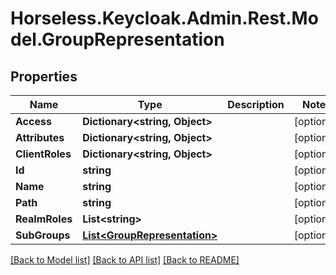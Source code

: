 # Horseless.Keycloak.Admin.Rest.Model.GroupRepresentation

## Properties

Name | Type | Description | Notes
------------ | ------------- | ------------- | -------------
**Access** | **Dictionary&lt;string, Object&gt;** |  | [optional] 
**Attributes** | **Dictionary&lt;string, Object&gt;** |  | [optional] 
**ClientRoles** | **Dictionary&lt;string, Object&gt;** |  | [optional] 
**Id** | **string** |  | [optional] 
**Name** | **string** |  | [optional] 
**Path** | **string** |  | [optional] 
**RealmRoles** | **List&lt;string&gt;** |  | [optional] 
**SubGroups** | [**List&lt;GroupRepresentation&gt;**](GroupRepresentation.md) |  | [optional] 

[[Back to Model list]](../README.md#documentation-for-models) [[Back to API list]](../README.md#documentation-for-api-endpoints) [[Back to README]](../README.md)

